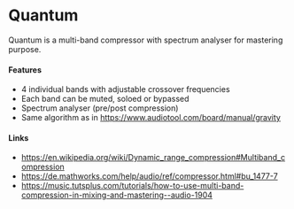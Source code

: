 # Quantum

Quantum is a multi-band compressor with spectrum analyser for mastering
purpose.

#### Features

  - 4 individual bands with adjustable crossover frequencies
  - Each band can be muted, soloed or bypassed
  - Spectrum analyser (pre/post compression)
  - Same algorithm as in
    <https://www.audiotool.com/board/manual/gravity>

#### Links

  - <https://en.wikipedia.org/wiki/Dynamic_range_compression#Multiband_compression>
  - <https://de.mathworks.com/help/audio/ref/compressor.html#bu_1477-7>
  - <https://music.tutsplus.com/tutorials/how-to-use-multi-band-compression-in-mixing-and-mastering--audio-1904>
